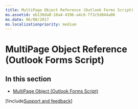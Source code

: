 ```yaml
---
title: MultiPage Object Reference (Outlook Forms Script)
ms.assetid: eb138da0-16a4-4396-a4c6-7f3c5d844a06
ms.date: 06/08/2017
ms.localizationpriority: medium
---
```



# MultiPage Object Reference (Outlook Forms Script)

## In this section


- [MultiPage Object (Outlook Forms Script)](Outlook.multipage.md)
    


[!include[Support and feedback](~/includes/feedback-boilerplate.md)]